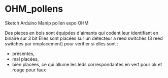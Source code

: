 OHM_pollens
===========

Sketch Arduino Manip pollen expo OHM

Des pieces en bois sont équipées d'aimants qui codent leur identifiant en binaire sur 3 bit
Elles sont placées sur un détecteur a reed switches (3 reed switches par emplacement) pour vérifier si elles sont :
- présentes,
- mal placées,
- bien placées,
ce qui allume les leds correspondantes en vert pour ok et rouge pour faux
